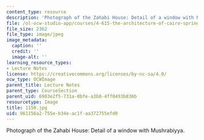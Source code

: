 ```yaml
---
content_type: resource
description: 'Photograph of the Zahabi House: Detail of a window with Mushrabiyya.'
file: /ol-ocw-studio-app/courses/4-615-the-architecture-of-cairo-spring-2002/961156a2755eb34eac1faa372755efd0_1150.jpg
file_size: 2362
file_type: image/jpeg
image_metadata:
  caption: ''
  credit: ''
  image-alt: ''
learning_resource_types:
- Lecture Notes
license: https://creativecommons.org/licenses/by-nc-sa/4.0/
ocw_type: OCWImage
parent_title: Lecture Notes
parent_type: CourseSection
parent_uid: 6903e2f5-731a-0bfe-a3b8-4ff0493b836b
resourcetype: Image
title: 1150.jpg
uid: 961156a2-755e-b34e-ac1f-aa372755efd0
---
```

Photograph of the Zahabi House: Detail of a window with Mushrabiyya.